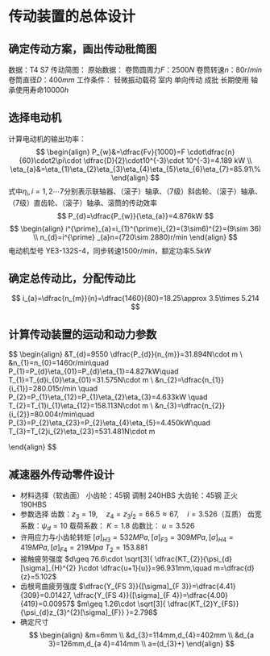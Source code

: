 # 传动装置的总体设计
## 确定传动方案，画出传动秕简图
数据：T4 S7
传动简图：
原始数据：
	卷筒圆周力$F$：$2500N$
	卷筒转速$n$：$80r/min$
	卷筒直径$D$：$400mm$
工作条件：
	轻微振动载荷
	室内
	单向传动
	成批
	长期使用
	轴承使用寿命$10000h$

## 选择电动机
计算电动机的输出功率：
$$
\begin{align}
P_{w}&=\dfrac{Fv}{1000}=F \cdot\dfrac{n}{60}\cdot2\pi\cdot  \dfrac{D}{2}\cdot10^{-3}\cdot 10^{-3}=4.189 kW \\
\eta_{a}&=\eta_{1}\eta_{2}\eta_{3}\eta_{4}\eta_{5}\eta_{6}\eta_{7}=85.91\%
\end{align}
$$
式中$\eta_{i},i=1,2\cdots7$分别表示联轴器、（滚子）轴承、（7级）斜齿轮、（滚子）轴承、（7级）直齿轮、（滚子）轴承、滚筒的传动效率
$$
P_{d}=\dfrac{P_{w}}{\eta_{a}}=4.876kW
$$
$$
\begin{align}
i^{\prime}_{a}=i_{1}^{\prime}i_{2}=(3\sim6)^{2}=(9\sim 36) \\
n_{d}=i^{\prime} _{a}n=(720\sim 2880)r/min
\end{align}
$$
电动机型号 YE3-132S-4，同步转速1500$r/min$，额定功率$5.5kW$
## 确定总传动比，分配传动比
$$
i_{a}=\dfrac{n_{m}}{n}=\dfrac{1460}{80}=18.25\approx 3.5\times 5.214
$$
## 计算传动装置的运动和动力参数
$$
\begin{align} 
&T_{d}=9550 \dfrac{P_{d}}{n_{m}}=31.894N\cdot m \\
&n_{1}=n_{0}=1460r/min\quad   P_{1}=P_{d}\eta_{01}=P_{d}\eta_{1}=4.827kW\quad  T_{1}=T_{d}i_{0}\eta_{01}=31.575N\cdot m \\
&n_{2}=\dfrac{n_{1}}{i_{1}}=280.015r/min \quad  P_{2}=P_{1}\eta_{12}=P_{1}\eta_{2}\eta_{3}=4.633kW \quad T_{2}=T_{1}i_{1}\eta_{12}=158.113N\cdot m \\ 
&n_{3}=\dfrac{n_{2}}{i_{2}}=80.004r/min\quad P_{3}=P_{2}\eta_{23}=P_{2}\eta_{4}\eta_{5}=4.450kW\quad T_{3}=T_{2}i_{2}\eta_{23}=531.481N\cdot m

\end{align}
$$
## 减速器外传动零件设计
- 材料选择（软齿面）
小齿轮：45钢  调制  240HBS
大齿轮：45钢  正火  190HBS
- 参数选择
齿数：$z_{3}=19,\quad z_{4}=z_{3}i_{2}=66.5\approx67,\quad i=3.526$（互质）
齿宽系数：$\psi_{d}=10$
载荷系数： $K=1.8$
齿数比： $u=3.526$
- 许用应力与小齿轮转矩
$[\sigma]_{H 3}=532MPa,[\sigma]_{F 3}=309MPa,[\sigma]_{H 4}=419MPa,[\sigma]_{F 4}=219Mpa$
$T_{2}=153.881$
- 接触疲劳强度
$d\geq 76.6\cdot \sqrt[3]{ \dfrac{KT_{2}}{\psi_{d}[\sigma]_{H}^{2} }\cdot \dfrac{u+1}{u}}=96.931mm,\quad m=\dfrac{d}{z}=5.102$
- 齿根弯曲疲劳强度
$\dfrac{Y_{FS 3}}{[\sigma]_{F 3}}=\dfrac{4.41}{309}=0.01427, \dfrac{Y_{FS 4}}{[\sigma]_{F 4}}=\dfrac{4.00}{419}=0.00957$
$m\geq 1.26\cdot \sqrt[3]{ \dfrac{KT_{2}Y_{FS}}{\psi_{d}z_{3}^{2}[\sigma]_{F}} }=2.798$
- 确定尺寸
$$
\begin{align}
&m=6mm \\
&d_{3}=114mm,d_{4}=402mm \\
&d_{a 3}=126mm,d_{a 4}=414mm \\
a=(d_{3}+)
\end{align}
$$



